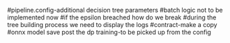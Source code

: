 #pipeline.config-additional decision tree parameters
#batch logic not to be implemented now
#if the epsilon breached how do we break 
#during the tree building process we need to display the logs 
#contract-make a copy 
#onnx model save post the dp training-to be picked up from the config 
